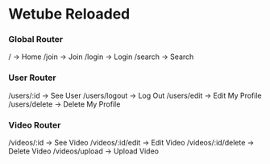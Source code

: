 # Wetube Reloaded

### Global Router

/ -> Home
/join -> Join
/login -> Login
/search -> Search

### User Router

/users/:id -> See User
/users/logout -> Log Out
/users/edit -> Edit My Profile
/users/delete -> Delete My Profile

### Video Router

/videos/:id -> See Video
/videos/:id/edit -> Edit Video
/videos/:id/delete -> Delete Video
/videos/upload -> Upload Video
